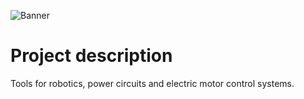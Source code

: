 ![Banner](./profile/media/kaepek-banner3.png)

# Project description

Tools for robotics, power circuits and electric motor control systems.
